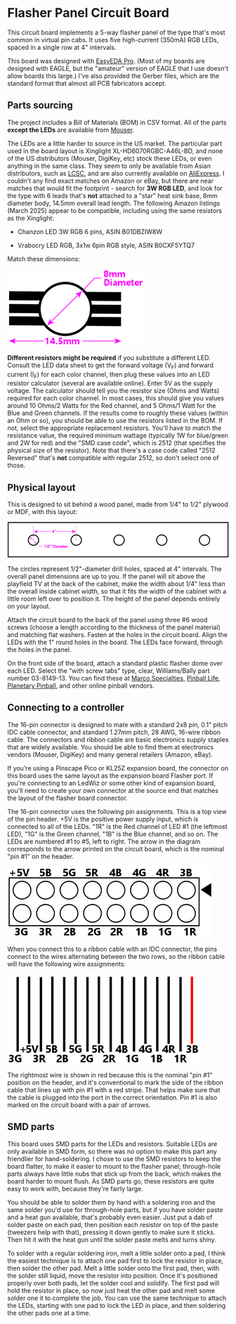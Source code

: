 # Flasher Panel Circuit Board

This circuit board implements a 5-way flasher panel of the type that's
most common in virtual pin cabs.  It uses five high-current (350mA) RGB
LEDs, spaced in a single row at 4" intervals.

This board was designed with [EasyEDA Pro](https://pro.easyeda.com).  (Most
of my boards are designed with EAGLE, but the "amateur" version of EAGLE
that I use doesn't allow boards this large.)  I've also provided the Gerber
files, which are the standard format that almost all PCB fabricators accept.


## Parts sourcing

The project includes a Bill of Materials (BOM) in CSV format.
All of the parts **except the LEDs** are available from [Mouser](https://mouser.com).

The LEDs are a little harder to source in the US market.  The particular part
used in the board layout is Xinglight XL-HD6070RGBC-A46L-BD, and none of the US
distributors (Mouser, DigiKey, etc) stock these LEDs, or even anything in the
same class.  They seem to only be available from Asian distributors, such as
[LCSC](https://lcsc.com), and are also currently available on
[AliExpress](https://aliexpress.us).  I couldn't any find exact matches on
Amazon or eBay, but there are near matches that would fit the footprint - search
for **3W RGB LED**, and look for the type with 6 leads that's **not** attached
to a "star" heat sink base, 8mm diameter body, 14.5mm overall lead length.  The
following Amazon listings (March 2025) appear to be compatible, including using
the same resistors as the Xinglight:

* Chanzon LED 3W RGB 6 pins, ASIN B01DBZIW8W

* Vrabocry LED RGB, 3x1w 6pin RGB style, ASIN B0CXF5YTQ7

Match these dimensions:

<img src="led-size.png">

<b>Different resistors might be required</b> if you substitute a different
LED.  Consult the LED data sheet to get the forward voltage (V<sub>F</sub>) and
forward current (I<sub>F</sub>) for each color channel, then plug these values
into an LED resistor calculator (several are available online).  Enter 5V as the
supply voltage.  The calculator should tell you the resistor size (Ohms and
Watts) required for each color channel.  In most cases, this should give you
values around 10 Ohms/2 Watts for the Red channel, and 5 Ohms/1 Watt for the
Blue and Green channels.  If the results come to roughly these values (within an
Ohm or so), you should be able to use the resistors listed in the BOM.  If not,
select the appropriate replacement resistors.  You'll have to match the
resistance value, the required minimum wattage (typically 1W for blue/green and
2W for red) and the "SMD case code", which is 2512 (that specifies the physical
size of the resistor).  Note that there's a case code called "2512 Reversed"
that's **not** compatible with regular 2512, so don't select one of those.


## Physical layout

This is designed to sit behind a wood panel, made from 1/4" to 1/2"
plywood or MDF, with this layout:

<img src="flasher-layout.png">

The circles represent 1/2"-diameter drill holes, spaced at 4" intervals.
The overall panel dimensions are up to you.  If the panel will sit above the
playfield TV at the back of the cabinet, make the width about 1/4" less than
the overall inside cabinet width, so that it fits the width of the cabinet
with a little room left over to position it.  The height of the panel depends
entirely on your layout.

Attach the circuit board to the back of the panel using three #6 wood
screws (choose a length according to the thickness of the panel
material) and matching flat washers.  Fasten at the holes in the
circuit board.  Align the LEDs with the 1" round holes in the board.
The LEDs face forward, through the holes in the panel.

On the front side of the board, attach a standard plastic flasher dome over
each LED.  Select the "with screw tabs" type, clear, Williams/Bally part number
03-8149-13.  You can find these at [Marco Specialties](https://www.marcospecialties.com/),
[Pinball Life](https://www.pinballlife.com/), [Planetary Pinball](https://www.planetarypinball.com/),
and other online pinball vendors.


## Connecting to a controller

The 16-pin connector is designed to mate with a standard 2x8 pin, 0.1"
pitch IDC cable connector, and standard 1.27mm pitch, 28 AWG, 16-wire
ribbon cable.  The connectors and ribbon cable are basic electronics
supply staples that are widely available.  You should be able to find
them at electronics vendors (Mouser, DigiKey) and many general retailers
(Amazon, eBay).

If you're using a Pinscape Pico or KL25Z expansion board, the connector
on this board uses the same layout as the expansion board Flasher port.
If you're connecting to an LedWiz or some other kind of expansion board,
you'll need to create your own connector at the source end that matches
the layout of the flasher board connector.

The 16-pin connector uses the following pin assignments.  This is a
top view of the pin header. +5V is the positive power supply input,
which is connected to all of the LEDs.  "1R" is the Red channel of LED
#1 (the leftmost LED), "1G" is the Green channel, "1B" is the Blue
channel, and so on.  The LEDs are numbered #1 to #5, left to right.
The arrow in the diagram corresponds to the arrow printed on the circuit
board, which is the nominal "pin #1" on the header.

<img src="flasher-pin-header.png">

When you connect this to a ribbon cable with an IDC connector, the pins
connect to the wires alternating between the two rows, so the ribbon cable
will have the following wire assignments:

<img src="flasher-ribbon-cable.png">

The rightmost wire is shown in red because this is the nominal "pin #1"
position on the header, and it's conventional to mark the side of the
ribbon cable that lines up with pin #1 with a red stripe.  That helps
make sure that the cable is plugged into the port in the correct orientation.
Pin #1 is also marked on the circuit board with a pair of arrows.


## SMD parts

This board uses SMD parts for the LEDs and resistors.  Suitable LEDs are
only available in SMD form, so there was no option to make this part any
friendlier for hand-soldering.  I chose to use the SMD resistors to keep
the board flatter, to make it easier to mount to the flasher panel; through-hole
parts always have little nubs that stick up from the back, which makes the
board harder to mount flush.  As SMD parts go, these resistors are quite
easy to work with, because they're fairly large.

You should be able to solder them by hand with a soldering iron and
the same solder you'd use for through-hole parts, but if you have
solder paste and a heat gun available, that's probably even easier.
Just put a dab of solder paste on each pad, then position each
resistor on top of the paste (tweezers help with that), pressing it
down gently to make sure it sticks.  Then hit it with the heat gun
until the solder paste melts and turns shiny.

To solder with a regular soldering iron, melt a little solder onto
a pad, I think the easiest technique is to attach one pad first to
lock the resistor in place, then solder the other pad.  Melt a little
solder onto the first pad, then, with the solder still liquid, move the
resistor into position.  Once it's positioned properly over both
pads, let the solder cool and solidify.  The first pad will hold the
resistor in place, so now just heat the other pad and melt some solder
one it to complete the job.  You can use the same technique to attach
the LEDs, starting with one pad to lock the LED in place, and then
soldering the other pads one at a time.

